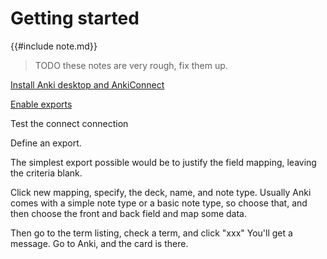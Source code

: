 # Getting started

{{#include note.md}}

> TODO these notes are very rough, fix them up.

[Install Anki desktop and AnkiConnect](./anki-and-anki-connect.md)

[Enable exports](./enabling.md)

Test the connect connection

Define an export.

The simplest export possible would be to justify the field mapping, leaving the criteria blank.

Click new mapping, specify, the deck, name, and note type. Usually Anki comes with a simple note type or a basic note type, so choose that, and then choose the front and back field and map some data.

Then go to the term listing, check a term, and click "xxx"  You'll get a message.  Go to Anki, and the card is there.
